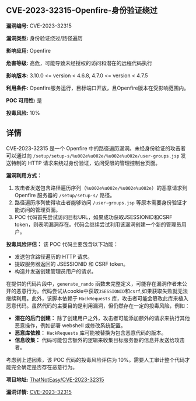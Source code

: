 ## CVE-2023-32315-Openfire-身份验证绕过

**漏洞编号:** CVE-2023-32315

**漏洞类型:** 身份验证绕过/路径遍历

**影响应用:** Openfire

**危害等级:** 高危，可能导致未经授权的访问和潜在的远程代码执行

**影响版本:** 3.10.0 <= version < 4.6.8, 4.7.0 <= version < 4.7.5

**利用条件:** Openfire服务运行，目标端口开放，且Openfire版本在受影响范围内。

**POC 可用性:** 是

**投毒风险:** 10%

## 详情

CVE-2023-32315 是一个 Openfire 中的路径遍历漏洞。未经身份验证的攻击者可以通过向 `/setup/setup-s/%u002e%u002e/%u002e%u002e/user-groups.jsp` 发送特制的 HTTP 请求来绕过身份验证，访问受限的管理控制台页面。

**漏洞利用方式：**
1.  攻击者发送包含路径遍历序列（`%u002e%u002e/%u002e%u002e`）的恶意请求到 Openfire 服务器的 `/setup/setup-s/` 路径。
2.  路径遍历序列使得攻击者能够访问 `/user-groups.jsp` 等原本需要身份验证才能访问的管理页面。
3.  POC 代码首先尝试访问目标URL，如果成功获取JSESSIONID和CSRF token，则表明漏洞存在。代码会继续尝试利用该漏洞创建一个新的管理员用户。

**投毒风险评估：**
该 POC 代码主要包含以下功能：

*   发送包含路径遍历的 HTTP 请求。
*   提取服务器返回的 JSESSIONID 和 CSRF token。
*   构造并发送创建管理员用户的请求。

在提供的代码片段中，`generate_rando` 函数未完整定义，可能存在漏洞作者未公开的恶意行为。代码尝试从cookie中获取`JSESSIONID`和`csrf`,如果获取失败就无法继续利用。此外，该脚本依赖于 `HackRequests` 库，攻击者可能会篡改此库来植入恶意代码。虽然代码的主要目的是利用漏洞，但仍然存在一定的投毒风险，例如：

*   **潜在的后门创建：** 除了创建用户之外，攻击者可能添加额外的请求来执行其他恶意操作，例如部署 webshell 或修改系统配置。
*   **恶意库依赖：** `HackRequests` 库可能被替换为包含恶意代码的版本。
*   **信息收集：** 代码可能包含额外的逻辑来收集目标服务器的信息并发送给攻击者。

考虑到上述因素，该 POC 代码的投毒风险评估为 10%。需要人工审计整个代码才能完全确定是否存在恶意行为。

**项目地址:** [ThatNotEasy/CVE-2023-32315](https://github.com/ThatNotEasy/CVE-2023-32315)

**漏洞详情:** [CVE-2023-32315](https://nvd.nist.gov/vuln/detail/CVE-2023-32315)